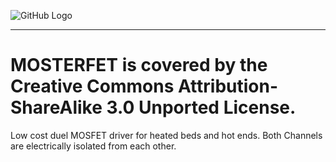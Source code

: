 ![GitHub Logo](https://github.com/Digital-Sqrt/MOSTERFET/tree/master/Media/MOSTER_FET_LOGO_WEB.png)
***
# MOSTERFET is covered by the Creative Commons Attribution-ShareAlike 3.0 Unported License.
 Low cost duel MOSFET driver for heated beds and hot ends.  Both Channels are electrically isolated from each other. 
 
